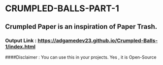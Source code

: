 # CRUMPLED-BALLS-PART-1

## Crumpled Paper is an inspiration of Paper Trash.

### Output Link : https://adgamedev23.github.io/Crumpled-Balls-1/index.html

####Disclaimer : You can use this in your projects. Yes , it is Open-Source
